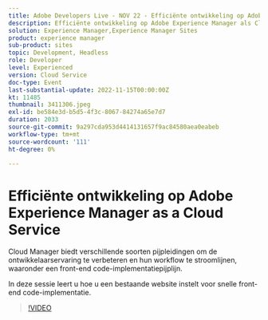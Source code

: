 ```yaml
---
title: Adobe Developers Live - NOV 22 - Efficiënte ontwikkeling op Adobe Experience Manager as a Cloud Service
description: Efficiënte ontwikkeling op Adobe Experience Manager als Cloud ServiceCloud Manager biedt verschillende typen pijpleidingen om de ontwikkelaarservaring te verbeteren en de workflow te stroomlijnen, inclusief een front-end code-implementatiepijplijn. In deze sessie leert u hoe u een bestaande website kunt instellen voor snelle front-end code-implementatie.
solution: Experience Manager,Experience Manager Sites
product: experience manager
sub-product: sites
topic: Development, Headless
role: Developer
level: Experienced
version: Cloud Service
doc-type: Event
last-substantial-update: 2022-11-15T00:00:00Z
kt: 11485
thumbnail: 3411306.jpeg
exl-id: be584e3d-b5d5-4f3c-8067-84274a65e7d7
duration: 2033
source-git-commit: 9a297cda953d4414131657f9ac84580aea0eabeb
workflow-type: tm+mt
source-wordcount: '111'
ht-degree: 0%

---
```


# Efficiënte ontwikkeling op Adobe Experience Manager as a Cloud Service

Cloud Manager biedt verschillende soorten pijpleidingen om de ontwikkelaarservaring te verbeteren en hun workflow te stroomlijnen, waaronder een front-end code-implementatiepijplijn.

In deze sessie leert u hoe u een bestaande website instelt voor snelle front-end code-implementatie.

>[!VIDEO](https://video.tv.adobe.com/v/3411306/?quality=12&learn=on)
